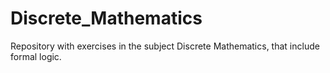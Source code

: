 # Discrete_Mathematics

Repository with exercises in the subject Discrete Mathematics, that include formal logic. 
